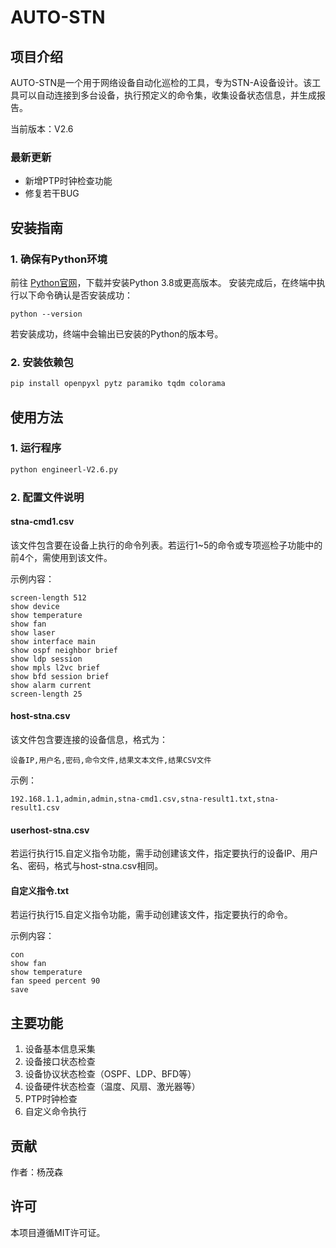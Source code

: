 # AUTO-STN

## 项目介绍

AUTO-STN是一个用于网络设备自动化巡检的工具，专为STN-A设备设计。该工具可以自动连接到多台设备，执行预定义的命令集，收集设备状态信息，并生成报告。

当前版本：V2.6

### 最新更新
- 新增PTP时钟检查功能
- 修复若干BUG

## 安装指南

### 1. 确保有Python环境
前往 [Python官网](https://www.python.org/downloads/)，下载并安装Python 3.8或更高版本。
安装完成后，在终端中执行以下命令确认是否安装成功：

```shell
python --version
```

若安装成功，终端中会输出已安装的Python的版本号。

### 2. 安装依赖包
```bash
pip install openpyxl pytz paramiko tqdm colorama
```

## 使用方法

### 1. 运行程序

```bash
python engineerl-V2.6.py
```

### 2. 配置文件说明

#### stna-cmd1.csv
该文件包含要在设备上执行的命令列表。若运行1~5的命令或专项巡检子功能中的前4个，需使用到该文件。

示例内容：
```
screen-length 512
show device
show temperature
show fan
show laser
show interface main
show ospf neighbor brief
show ldp session
show mpls l2vc brief
show bfd session brief
show alarm current
screen-length 25
```

#### host-stna.csv
该文件包含要连接的设备信息，格式为：
```
设备IP,用户名,密码,命令文件,结果文本文件,结果CSV文件
```

示例：
```
192.168.1.1,admin,admin,stna-cmd1.csv,stna-result1.txt,stna-result1.csv
```

#### userhost-stna.csv
若运行执行15.自定义指令功能，需手动创建该文件，指定要执行的设备IP、用户名、密码，格式与host-stna.csv相同。

#### 自定义指令.txt
若运行执行15.自定义指令功能，需手动创建该文件，指定要执行的命令。

示例内容：
```
con
show fan
show temperature
fan speed percent 90
save
```

## 主要功能

1. 设备基本信息采集
2. 设备接口状态检查
3. 设备协议状态检查（OSPF、LDP、BFD等）
4. 设备硬件状态检查（温度、风扇、激光器等）
5. PTP时钟检查
6. 自定义命令执行

## 贡献

作者：杨茂森

## 许可

本项目遵循MIT许可证。
